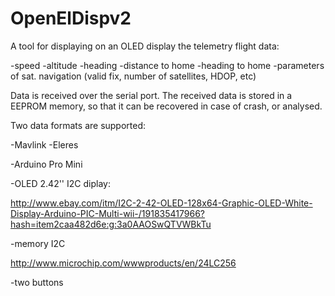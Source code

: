 # OpenElDispv2

A tool for displaying on an OLED display the telemetry flight data:

-speed
-altitude
-heading
-distance to home
-heading to home
-parameters of sat. navigation (valid fix, number of satellites, HDOP, etc)

Data is received over the serial port. The received data is stored in a EEPROM memory, so that it can be recovered in case of crash, or analysed.

Two data formats are supported:

-Mavlink
-Eleres


-Arduino Pro Mini

-OLED 2.42'' I2C diplay:

http://www.ebay.com/itm/I2C-2-42-OLED-128x64-Graphic-OLED-White-Display-Arduino-PIC-Multi-wii-/191835417966?hash=item2caa482d6e:g:3a0AAOSwQTVWBkTu

-memory I2C

http://www.microchip.com/wwwproducts/en/24LC256

-two buttons


